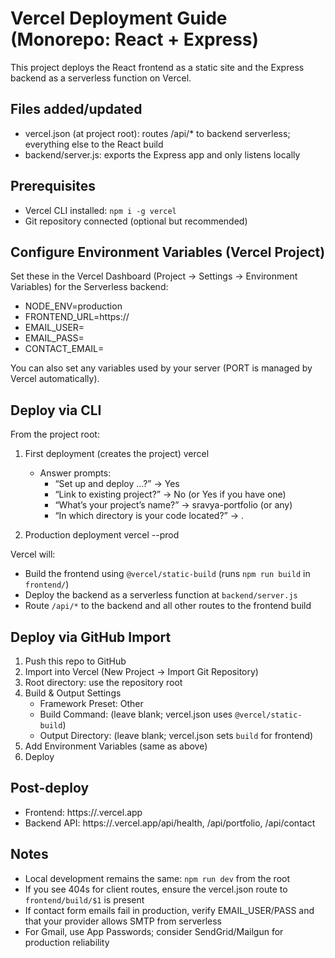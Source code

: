 # Vercel Deployment Guide (Monorepo: React + Express)

This project deploys the React frontend as a static site and the Express backend as a serverless function on Vercel.

## Files added/updated
- vercel.json (at project root): routes /api/* to backend serverless; everything else to the React build
- backend/server.js: exports the Express app and only listens locally

## Prerequisites
- Vercel CLI installed: `npm i -g vercel`
- Git repository connected (optional but recommended)

## Configure Environment Variables (Vercel Project)
Set these in the Vercel Dashboard (Project → Settings → Environment Variables) for the Serverless backend:

- NODE_ENV=production
- FRONTEND_URL=https://<your-vercel-frontend-domain>
- EMAIL_USER=<gmail-or-smtp-username>
- EMAIL_PASS=<app-password-or-smtp-password>
- CONTACT_EMAIL=<destination-inbox>

You can also set any variables used by your server (PORT is managed by Vercel automatically).

## Deploy via CLI
From the project root:

1. First deployment (creates the project)
   vercel

   - Answer prompts: 
     - “Set up and deploy …?” → Yes
     - “Link to existing project?” → No (or Yes if you have one)
     - “What’s your project’s name?” → sravya-portfolio (or any)
     - “In which directory is your code located?” → .

2. Production deployment
   vercel --prod

Vercel will:
- Build the frontend using `@vercel/static-build` (runs `npm run build` in `frontend/`)
- Deploy the backend as a serverless function at `backend/server.js`
- Route `/api/*` to the backend and all other routes to the frontend build

## Deploy via GitHub Import
1. Push this repo to GitHub
2. Import into Vercel (New Project → Import Git Repository)
3. Root directory: use the repository root
4. Build & Output Settings
   - Framework Preset: Other
   - Build Command: (leave blank; vercel.json uses `@vercel/static-build`)
   - Output Directory: (leave blank; vercel.json sets `build` for frontend)
5. Add Environment Variables (same as above)
6. Deploy

## Post-deploy
- Frontend: https://<your-project>.vercel.app
- Backend API: https://<your-project>.vercel.app/api/health, /api/portfolio, /api/contact

## Notes
- Local development remains the same: `npm run dev` from the root
- If you see 404s for client routes, ensure the vercel.json route to `frontend/build/$1` is present
- If contact form emails fail in production, verify EMAIL_USER/PASS and that your provider allows SMTP from serverless
- For Gmail, use App Passwords; consider SendGrid/Mailgun for production reliability
